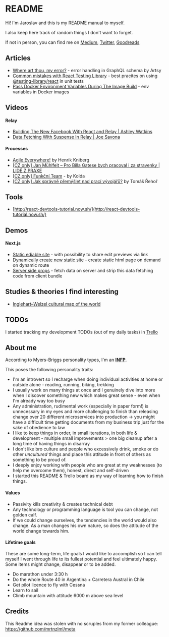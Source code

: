 # README

Hi! I'm Jaroslav and this is my README manual to myself.

I also keep here track of random things I don't want to forget.

If not in person, you can find me on [Medium](https://medium.com/@jaroslavkubicek), [Twitter](https://twitter.com/KubajzHK), [Goodreads](https://www.goodreads.com/user/show/26373323-jaroslav-kub-ek)

## Articles

- [Where art thou, my error?](https://artsy.github.io/blog/2018/10/19/where-art-thou-my-error/) - error handling in GraphQL schema by Artsy
- [Common mistakes with React Testing Library](https://kentcdodds.com/blog/common-mistakes-with-react-testing-library) - best pracites on using [@testing-library/react](https://testing-library.com/docs/react-testing-library/intro) in unit tests
- [Pass Docker Environment Variables During The Image Build](https://vsupalov.com/docker-build-pass-environment-variables/) - env variables in Docker images

## Videos

#### Relay

- [Building The New Facebook With React and Relay | Ashley Watkins](https://www.youtube.com/watch?v=KT3XKDBZW7M)
- [Data Fetching With Suspense In Relay | Joe Savona](https://www.youtube.com/watch?v=Tl0S7QkxFE4)

#### Processes

- [Agile Everywhere!](https://www.youtube.com/watch?v=moKG0RQNiqM) by Henrik Kniberg
- [[CZ only] Jan Mühlfeit – Pro Billa Gatese bych pracoval i za stravenky | LIDÉ Z PRAXE](https://www.youtube.com/watch?v=ttSX0qkWBd0)
- [[CZ only] Funkční Team](https://www.youtube.com/watch?v=AnF3ZWND8Bw&t=63s) - by Kolda
- [[CZ only] Jak správně přemýšlet nad prací vývojářů?](https://mladypodnikatel.cz/tomas-rehor-pipedrive-jak-spravne-premyslet-nad-praci-vyvojaru-t36548) by Tomáš Řehoř

## Tools

- [http://react-devtools-tutorial.now.sh/](http://react-devtools-tutorial.now.sh/)

## Demos

#### Next.js

- [Static ediable site](https://next-preview.now.sh/) - with possibility to share edit previews via link
- [Dynamically create new static site](https://static-tweet.now.sh/) - create static html page on demand on dynamic route
- [Server side props](https://next-code-elimination.now.sh/) - fetch data on server and strip this data fetching code from client bundle

## Studies & theories I find interesting

- [Inglehart–Welzel cultural map of the world](https://en.wikipedia.org/wiki/Inglehart–Welzel_cultural_map_of_the_world)

## TODOs

I started tracking my development TODOs (out of my daily tasks) in [Trello](https://trello.com/b/TlUj6zcw/todos)

## About me

According to Myers-Briggs personality types, I'm an **[INFP](https://www.16personalities.com/infp-personality)**.

This poses the following personality traits:

- I'm an introvert so I recharge when doing individual activities at home or outside alone - reading, running, biking, trekking
- I usually work on many things at once and I genuinely dive into more when I discover something new which makes great sense - even when I'm already way too busy
- Any administration, rudimental work (especially in paper form!) is unnecessary in my eyes and more challenging to finish than releasing change over 20 different microservices into production -> you might have a difficult time getting documents from my business trip just for the sake of obedience to law
- I like to keep things in order, in small iterations, in both life & development - multiple small improvements > one big cleanup after a long time of having things in disarray
- I don't like bro culture and people who excessively drink, smoke or do other *uncultured* things and place this attitude in front of others as something to be proud of.
- I deeply enjoy working with people who are great at my weaknesses (to help me overcome them), honest, direct and self-driven
- I started this README & Trello board as my way of learning how to finish things.

#### Values

- Passivity kills creativity & creates technical debt
- Any technology or programming language is tool you can change, not golden calf.
- If we could change ourselves, the tendencies in the world would also change. As a man changes his own nature, so does the attitude of the world change towards him.

#### Lifetime goals

These are some long-term, life goals I would like to accomplish so I can tell myself I went through life to its fullest potential and feel ultimately happy. Some items might change, disappear or to be added.

- Do marathon under 3:30 h
- Do the whole Route 40 in Argentina + Carretera Austral in Chile
- Get pilot licence to fly with Cessna
- Learn to sail
- Climb mountain with attitude 6000 m above sea level

## Credits

This Readme idea was stolen with no scruples from my former colleague: https://github.com/mrtnzlml/meta

